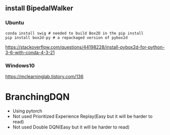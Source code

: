## install BipedalWalker
### Ubuntu
```
conda install swig # needed to build Box2D in the pip install
pip install box2d-py # a repackaged version of pybox2d
```

https://stackoverflow.com/questions/44198228/install-pybox2d-for-python-3-6-with-conda-4-3-21

### Windows10

https://mclearninglab.tistory.com/136

# BranchingDQN

* Using pytorch
* Not used Prioritized Experience Replay(Easy but it will be harder to read)
* Not used Double DQN(Easy but it will be harder to read)
